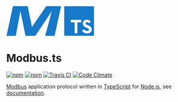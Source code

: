 ![logo](docs/logo.png)

# Modbus.ts

[![npm](https://img.shields.io/npm/v/modbus.ts.svg?style=flat-square)](https://www.npmjs.com/package/modbus.ts)
[![npm](https://img.shields.io/npm/l/modbus.ts.svg?style=flat-square)](https://github.com/mojzu/modbus.ts/blob/master/LICENCE)
[![Travis CI](https://img.shields.io/travis/mojzu/modbus.ts.svg?style=flat-square)](https://travis-ci.org/mojzu/modbus.ts)
[![Code Climate](https://img.shields.io/codeclimate/coverage/github/mojzu/modbus.ts.svg?style=flat-square)](https://codeclimate.com/github/mojzu/modbus.ts)

[Modbus](http://www.modbus.org/) application protocol written in [TypeScript](https://www.typescriptlang.org/) for [Node.js](https://nodejs.org/en/), see [documentation](https://mojzu.net/modbus.ts/).
